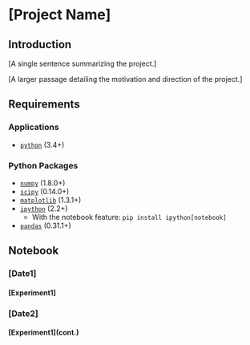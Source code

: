 # [Project Name] #
## Introduction ##
[A single sentence summarizing the project.]

[A larger passage detailing the motivation and direction of the project.]

## Requirements ##
### Applications ###
-  [`python`](http://www.python.org/) (3.4+)

### Python Packages ###
-  [`numpy`](http://www.numpy.org/) (1.8.0+)
-  [`scipy`](http://www.scipy.org/) (0.14.0+)
-  [`matplotlib`](http://www.matplotlib.org/) (1.3.1+)
-  [`ipython`](http://ipython.org/) (2.2+)
    -  With the notebook feature: `pip install ipython[notebook]`
-  [`pandas`](http://pandas.pydata.org) (0.31.1+)

## Notebook ##
### [Date1] ###
#### [Experiment1] ####
### [Date2] ###
#### [Experiment1]\(cont.) ####
